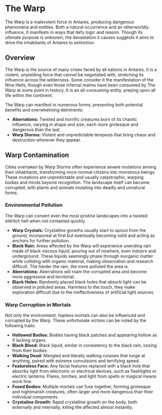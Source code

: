 # The Warp

The Warp is a malevolent force in Antares, producing dangerous phenomena and entities. Both a natural occurrence and an otherworldly influence, it manifests in ways that defy logic and reason. Though its ultimate purpose is unknown, the devastation it causes suggests it aims to drive the inhabitants of Antares to extinction.

## Overview

The Warp is the source of many crises faced by all nations in Antares. It is a violent, unyielding force that cannot be negotiated with, stretching its influence across the wilderness. Some consider it the manifestation of the Nine Hells, though even those infernal realms have been consumed by The Warp at some point in history. It is an all-consuming entity, preying upon all life within the continent.

The Warp can manifest in numerous forms, presenting both potential benefits and overwhelming detriments:

- **Aberrations:** Twisted and horrific creatures born of its chaotic influence, varying in shape and size, each more grotesque and dangerous than the last.
- **Warp Storms:** Violent and unpredictable tempests that bring chaos and destruction wherever they appear.

## Warp Contamination

Cities overtaken by Warp Storms often experience severe mutations among their inhabitants, transforming once-normal citizens into monstrous beings. These mutations are unpredictable and usually catastrophic, warping bodies and minds beyond recognition. The landscape itself can become corrupted, with plants and animals mutating into deadly and unnatural forms.

### Environmental Pollution

The Warp can convert even the most pristine landscapes into a twisted eldritch hell when not contained quickly.

- **Warp Crystals:** Crystalline growths usually start to sprout from the ground, incorporeal at first but eventually becoming solid and acting as anchors for further pollution.
- **Black Rain:** Areas affected by the Warp will experience unending rain made of black viscous liquid, pouring out of nowhere, even indoors and underground. These liquids seemingly phase through inorganic matter while colliding with organic material, making observation and research difficult. The harder the rain, the more polluted the area is.
- **Aberrations:** Aberrations will roam the corrupted area and become more aggressive and territorial.
- **Black Holes:** Randomly placed black holes that absorb light can be observed in polluted areas. Harmless to the touch, they make exploration difficult due to the ineffectiveness of artificial light sources.

### Warp Corruption in Mortals

Not only the environment, hapless mortals can also be influenced and corrupted by the Warp. These unfortunate victims can be noted by the following traits:

- **Hollowed Bodies:** Bodies having black patches and appearing hollow as if lacking organs.
- **Black Blood:** Black liquid, similar in consistency to the black rain, oozing from their bodies.
- **Walking Dead:** Mangled and literally walking corpses that lunge at anything, paired with extreme convulsions and terrifying speed.
- **Featureless Face:** Any facial features replaced with a black hole that absorbs light from electronic or electrical devices, such as flashlights or electric lanterns. Flares, torches, and light from spells or magical means work fine.
- **Fused Bodies:**  Multiple mortals can fuse together, forming grotesque and nightmarish creatures, often larger and more dangerous than their individual components.
- **Crystaline Growth:** Rapid crystalline growth on the body, both externally and internally, killing the affected almost instantly.
